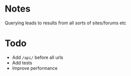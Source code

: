 # Notes
Querying leads to results from all sorts of sites/forums etc

# Todo
- Add `/api/` before all urls
- Add tests
- Improve performance